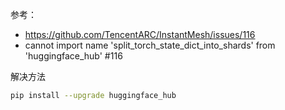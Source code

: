 参考：
- https://github.com/TencentARC/InstantMesh/issues/116
- cannot import name 'split_torch_state_dict_into_shards' from 'huggingface_hub' #116

解决方法

```bash
pip install --upgrade huggingface_hub
```